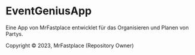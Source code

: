 # EventGeniusApp

Eine App von MrFastplace entwicklet für das Organisieren und Planen von Partys.

Copyright © 2023, MrFastplace (Repository Owner)
